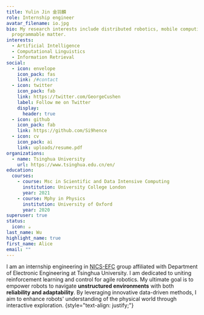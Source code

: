 ```yaml
---
title: Yulin Jin 金羽麟
role: Internship engineer
avatar_filename: io.jpg
bio: My research interests include distributed robotics, mobile computing and
  programmable matter.
interests:
  - Artificial Intelligence
  - Computational Linguistics
  - Information Retrieval
social:
  - icon: envelope
    icon_pack: fas
    link: /#contact
  - icon: twitter
    icon_pack: fab
    link: https://twitter.com/GeorgeCushen
    label: Follow me on Twitter
    display:
      header: true
  - icon: github
    icon_pack: fab
    link: https://github.com/Si9hence
  - icon: cv
    icon_pack: ai
    link: uploads/resume.pdf
organizations:
  - name: Tsinghua University
    url: https://www.tsinghua.edu.cn/en/
education:
  courses:
    - course: Msc in Scientific and Data Intensive Computing
      institution: University College London
      year: 2021
    - course: Mphy in Physics
      institution: University of Oxford
      year: 2020
superuser: true
status:
  icon: ☕️
last_name: Wu
highlight_name: true
first_name: Alice
email: ""
---
```


I am an internship engineering in [NICS-EFC](https://nicsefc.ee.tsinghua.edu.cn/) group affiliated with Department of Electronic Engineering at Tsinghua University. I am dedicated to uniting reinforcement learning and control for agile robotics.
My ultimate goal is to empower robots to navigate **unstructured environments** with both **reliability and adaptability**. By leveraging innovative data-driven methods, I aim to enhance robots' understanding of the physical world through interactive exploration.
{style="text-align: justify;"}
